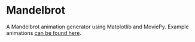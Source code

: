 # Mandelbrot
A Mandelbrot animation generator using Matplotlib and MoviePy. Example animations [can be found here](https://imgur.com/a/TlMVHm6).

